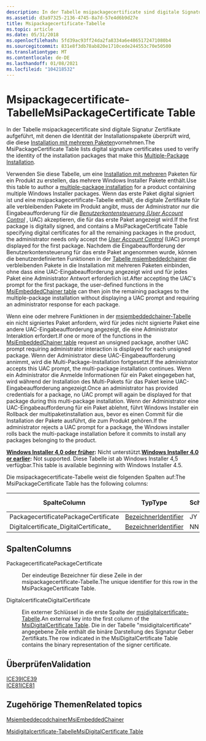 ```yaml
---
description: In der Tabelle msipackagecertificate sind digitale Signatur Zertifikate aufgeführt, die zum Überprüfen der Identität der Installationspakete verwendet werden, die diese Multiple-Package der Installation machen.
ms.assetid: d3a97325-2136-4745-8a7d-57e4d6b9d27e
title: Msipackagecertificate-Tabelle
ms.topic: article
ms.date: 05/31/2018
ms.openlocfilehash: 5fd39ac93ff24da2fa8334a6e4865172471080b4
ms.sourcegitcommit: 831e8f3db78ab820e1710cede244553c70e50500
ms.translationtype: MT
ms.contentlocale: de-DE
ms.lasthandoff: 01/08/2021
ms.locfileid: "104218532"
---
```

# <a name="msipackagecertificate-table"></a><span data-ttu-id="1654a-103">Msipackagecertificate-Tabelle</span><span class="sxs-lookup"><span data-stu-id="1654a-103">MsiPackageCertificate Table</span></span>

<span data-ttu-id="1654a-104">In der Tabelle msipackagecertificate sind digitale Signatur Zertifikate aufgeführt, mit denen die Identität der Installationspakete überprüft wird, die diese [Installation mit mehreren Paketen](multiple-package-installations.md)vornehmen.</span><span class="sxs-lookup"><span data-stu-id="1654a-104">The MsiPackageCertificate Table lists digital signature certificates used to verify the identity of the installation packages that make this [Multiple-Package Installation](multiple-package-installations.md).</span></span>

<span data-ttu-id="1654a-105">Verwenden Sie diese Tabelle, um eine [Installation mit mehreren](multiple-package-installations.md) Paketen für ein Produkt zu erstellen, das mehrere Windows Installer Pakete enthält.</span><span class="sxs-lookup"><span data-stu-id="1654a-105">Use this table to author a [multiple-package installation](multiple-package-installations.md) for a product containing multiple Windows Installer packages.</span></span> <span data-ttu-id="1654a-106">Wenn das erste Paket digital signiert ist und eine msipackagecertificate-Tabelle enthält, die digitale Zertifikate für alle verbleibenden Pakete im Produkt angibt, muss der Administrator nur die Eingabeaufforderung für die [*Benutzerkontensteuerung (User Account Control*](u-gly.md) , UAC) akzeptieren, die für das erste Paket angezeigt wird.</span><span class="sxs-lookup"><span data-stu-id="1654a-106">If the first package is digitally signed, and contains a MsiPackageCertificate Table specifying digital certificates for all the remaining packages in the product, the administrator needs only accept the [*User Account Control*](u-gly.md) (UAC) prompt displayed for the first package.</span></span> <span data-ttu-id="1654a-107">Nachdem die Eingabeaufforderung der Benutzerkontensteuerung für das erste Paket angenommen wurde, können die benutzerdefinierten Funktionen in der [Tabelle msiembeddedchainer](msiembeddedchainer-table.md) die verbleibenden Pakete in die Installation mit mehreren Paketen einbinden, ohne dass eine UAC-Eingabeaufforderung angezeigt wird und für jedes Paket eine Administrator Antwort erforderlich ist.</span><span class="sxs-lookup"><span data-stu-id="1654a-107">After accepting the UAC's prompt for the first package, the user-defined functions in the [MsiEmbeddedChainer table](msiembeddedchainer-table.md) can then join the remaining packages to the multiple-package installation without displaying a UAC prompt and requiring an administrator response for each package.</span></span>

<span data-ttu-id="1654a-108">Wenn eine oder mehrere Funktionen in der [msiembeddedchainer-Tabelle](msiembeddedchainer-table.md) ein nicht signiertes Paket anfordern, wird für jedes nicht signierte Paket eine andere UAC-Eingabeaufforderung angezeigt, die eine Administrator Interaktion erfordert.</span><span class="sxs-lookup"><span data-stu-id="1654a-108">If one or more of the functions in the [MsiEmbeddedChainer table](msiembeddedchainer-table.md) request an unsigned package, another UAC prompt requiring administrator interaction is displayed for each unsigned package.</span></span> <span data-ttu-id="1654a-109">Wenn der Administrator diese UAC-Eingabeaufforderung annimmt, wird die Multi-Package-Installation fortgesetzt.</span><span class="sxs-lookup"><span data-stu-id="1654a-109">If the administrator accepts this UAC prompt, the multi-package installation continues.</span></span> <span data-ttu-id="1654a-110">Wenn ein Administrator die Anmelde Informationen für ein Paket eingegeben hat, wird während der Installation des Multi-Pakets für das Paket keine UAC-Eingabeaufforderung angezeigt.</span><span class="sxs-lookup"><span data-stu-id="1654a-110">Once an administrator has provided credentials for a package, no UAC prompt will again be displayed for that package during this multi-package installation.</span></span> <span data-ttu-id="1654a-111">Wenn der Administrator eine UAC-Eingabeaufforderung für ein Paket ablehnt, führt Windows Installer ein Rollback der multipaketinstallation aus, bevor es einen Commit für die Installation der Pakete ausführt, die zum Produkt gehören.</span><span class="sxs-lookup"><span data-stu-id="1654a-111">If the administrator rejects a UAC prompt for a package, the Windows installer rolls back the multi-package installation before it commits to install any packages belonging to the product.</span></span>

<span data-ttu-id="1654a-112">**[Windows Installer 4,0 oder früher](not-supported-in-windows-installer-4-0.md):** Nicht unterstützt.</span><span class="sxs-lookup"><span data-stu-id="1654a-112">**[Windows Installer 4.0 or earlier](not-supported-in-windows-installer-4-0.md):** Not supported.</span></span> <span data-ttu-id="1654a-113">Diese Tabelle ist ab Windows Installer 4,5 verfügbar.</span><span class="sxs-lookup"><span data-stu-id="1654a-113">This table is available beginning with Windows Installer 4.5.</span></span>

<span data-ttu-id="1654a-114">Die msipackagecertificate-Tabelle weist die folgenden Spalten auf:</span><span class="sxs-lookup"><span data-stu-id="1654a-114">The MsiPackageCertificate Table has the following columns:</span></span>



| <span data-ttu-id="1654a-115">Spalte</span><span class="sxs-lookup"><span data-stu-id="1654a-115">Column</span></span>               | <span data-ttu-id="1654a-116">Typ</span><span class="sxs-lookup"><span data-stu-id="1654a-116">Type</span></span>                         | <span data-ttu-id="1654a-117">Schlüssel</span><span class="sxs-lookup"><span data-stu-id="1654a-117">Key</span></span> | <span data-ttu-id="1654a-118">Nullwerte zulässig</span><span class="sxs-lookup"><span data-stu-id="1654a-118">Nullable</span></span> |
|----------------------|------------------------------|-----|----------|
| <span data-ttu-id="1654a-119">Packagecertificate</span><span class="sxs-lookup"><span data-stu-id="1654a-119">PackageCertificate</span></span>   | [<span data-ttu-id="1654a-120">Bezeichner</span><span class="sxs-lookup"><span data-stu-id="1654a-120">Identifier</span></span>](identifier.md) | <span data-ttu-id="1654a-121">J</span><span class="sxs-lookup"><span data-stu-id="1654a-121">Y</span></span>   | <span data-ttu-id="1654a-122">N</span><span class="sxs-lookup"><span data-stu-id="1654a-122">N</span></span>        |
| <span data-ttu-id="1654a-123">Digitalcertificate\_</span><span class="sxs-lookup"><span data-stu-id="1654a-123">DigitalCertificate\_</span></span> | [<span data-ttu-id="1654a-124">Bezeichner</span><span class="sxs-lookup"><span data-stu-id="1654a-124">Identifier</span></span>](identifier.md) | <span data-ttu-id="1654a-125">N</span><span class="sxs-lookup"><span data-stu-id="1654a-125">N</span></span>   | <span data-ttu-id="1654a-126">N</span><span class="sxs-lookup"><span data-stu-id="1654a-126">N</span></span>        |



 

## <a name="columns"></a><span data-ttu-id="1654a-127">Spalten</span><span class="sxs-lookup"><span data-stu-id="1654a-127">Columns</span></span>

<dl> <dt>

<span data-ttu-id="1654a-128"><span id="PackageCertificate"></span><span id="packagecertificate"></span><span id="PACKAGECERTIFICATE"></span>Packagecertificate</span><span class="sxs-lookup"><span data-stu-id="1654a-128"><span id="PackageCertificate"></span><span id="packagecertificate"></span><span id="PACKAGECERTIFICATE"></span>PackageCertificate</span></span>
</dt> <dd>

<span data-ttu-id="1654a-129">Der eindeutige Bezeichner für diese Zeile in der msipackagecertificate-Tabelle.</span><span class="sxs-lookup"><span data-stu-id="1654a-129">The unique identifier for this row in the MsiPackageCertificate Table.</span></span>

</dd> <dt>

<span data-ttu-id="1654a-130"><span id="DigitalCertificate"></span><span id="digitalcertificate"></span><span id="DIGITALCERTIFICATE"></span>Digitalcertificate</span><span class="sxs-lookup"><span data-stu-id="1654a-130"><span id="DigitalCertificate"></span><span id="digitalcertificate"></span><span id="DIGITALCERTIFICATE"></span>DigitalCertificate</span></span>
</dt> <dd>

<span data-ttu-id="1654a-131">Ein externer Schlüssel in die erste Spalte der [msidigitalcertificate-Tabelle](msidigitalcertificate-table.md).</span><span class="sxs-lookup"><span data-stu-id="1654a-131">An external key into the first column of the [MsiDigitalCertificate Table](msidigitalcertificate-table.md).</span></span> <span data-ttu-id="1654a-132">Die in der Tabelle "msidigitalcertificate" angegebene Zeile enthält die binäre Darstellung des Signatur Geber Zertifikats.</span><span class="sxs-lookup"><span data-stu-id="1654a-132">The row indicated in the MsiDigitalCertificate Table contains the binary representation of the signer certificate.</span></span>

</dd> </dl>

## <a name="validation"></a><span data-ttu-id="1654a-133">Überprüfen</span><span class="sxs-lookup"><span data-stu-id="1654a-133">Validation</span></span>

<dl>

[<span data-ttu-id="1654a-134">ICE39</span><span class="sxs-lookup"><span data-stu-id="1654a-134">ICE39</span></span>](ice39.md)  
[<span data-ttu-id="1654a-135">ICE81</span><span class="sxs-lookup"><span data-stu-id="1654a-135">ICE81</span></span>](ice81.md)  
</dl>

## <a name="related-topics"></a><span data-ttu-id="1654a-136">Zugehörige Themen</span><span class="sxs-lookup"><span data-stu-id="1654a-136">Related topics</span></span>

<dl> <dt>

[<span data-ttu-id="1654a-137">Msiembeddecodchainer</span><span class="sxs-lookup"><span data-stu-id="1654a-137">MsiEmbeddedChainer</span></span>](msiembeddedchainer-table.md)
</dt> <dt>

[<span data-ttu-id="1654a-138">Msidigitalcertificate-Tabelle</span><span class="sxs-lookup"><span data-stu-id="1654a-138">MsiDigitalCertificate Table</span></span>](msidigitalcertificate-table.md)
</dt> </dl>

 

 



